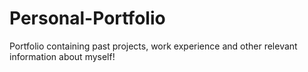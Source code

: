 # Personal-Portfolio
Portfolio containing past projects, work experience and other relevant information about myself!
